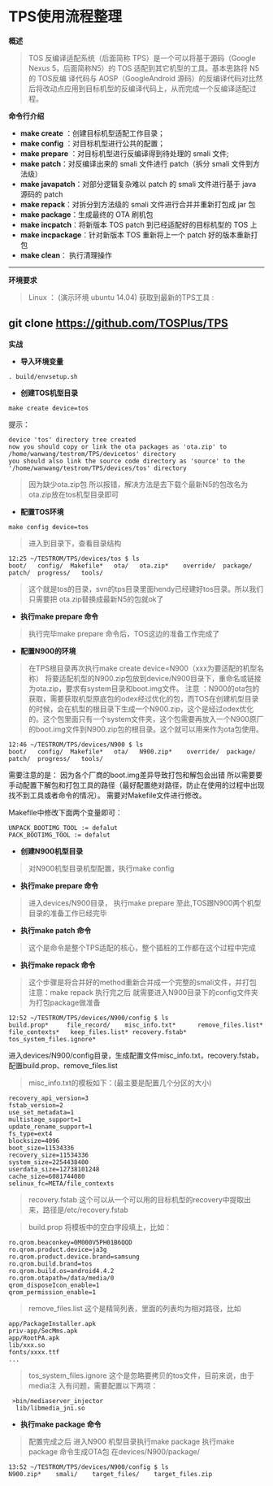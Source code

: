 # TPS使用流程整理


**概述**

> TOS 反编译适配系统（后面简称 TPS）是一个可以将基于源码（Google Nexus 5，后面简称N5）的 TOS 适配到其它机型的工具。基本思路将 N5 的 TOS反编 译代码与 AOSP（GoogleAndroid 源码）的反编译代码对比然后将改动点应用到目标机型的反编译代码上，从而完成一个反编译适配过程。
 
 **命令行介绍**
- **make create** ：创建目标机型适配工作目录；
- **make config** ：对目标机型进行公共的配置；
- **make prepare** ：对目标机型进行反编译得到待处理的 smali 文件;
- **make patch**：对反编译出来的 smali 文件进行 patch（拆分 smali 文件到方法级）
- **make javapatch**：对部分逻辑复杂难以 patch 的 smali 文件进行基于 java 源码的
patch
- **make repack**：对拆分到方法级的 smali 文件进行合并并重新打包成 jar 包
- **make package**：生成最终的 OTA 刷机包
-  **make incpatch**：将新版本 TOS patch 到已经适配好的目标机型的 TOS 上
-  **make incpackage**：针对新版本 TOS 重新将上一个 patch 好的版本重新打包
- **make clean**： 执行清理操作

-------------------

 **环境要求**

> Linux ： (演示环境 ubuntu 14.04)
获取到最新的TPS工具 :

git clone https://github.com/TOSPlus/TPS
-------------------

**实战**
- **导入环境变量** 

```
. build/envsetup.sh
```
- **创建TOS机型目录** 
 
```
make create device=tos
```
提示：
```
device 'tos' directory tree created
now you should copy or link the ota packages as 'ota.zip' to /home/wanwang/testrom/TPS/devicetos' directory
you should also link the source code directory as 'source' to the '/home/wanwang/testrom/TPS/devices/tos' directory
```
> 因为缺少ota.zip包 所以报错，解决方法是去下载个最新N5的包改名为
ota.zip放在tos机型目录即可

- **配置TOS环境** 
 
```
make config device=tos
```
> 进入到目录下，查看目录结构

```
12:25 ~/TESTROM/TPS/devices/tos $ ls
boot/   config/  Makefile*   ota/   ota.zip*    override/  package/    patch/  progress/   tools/
```

> 这个就是tos的目录，svn的tps目录里面hendy已经建好tos目录。所以我们只需要把
ota.zip替换成最新N5的包就ok了

- **执行make prepare 命令** 
> 执行完毕make prepare 命令后，TOS这边的准备工作完成了

- **配置N900的环境** 
> 在TPS根目录再次执行make create device=N900（xxx为要适配的机型名称）
将要适配机型的N900.zip包放到device/N900目录下，重命名或链接为ota.zip，要求有system目录和boot.img文件。
注意 ：N900的ota包的获取，需要获取机型原底包的odex经过优化的包，而TOS在创建机型目录的时候，会在机型的根目录下生成一个N900.zip，这个是经过odex优化的。这个包里面只有一个system文件夹，这个包需要再放入一个N900原厂的boot.img文件到N900.zip包的根目录。这个就可以用来作为ota包使用。

```
12:46 ~/TESTROM/TPS/devices/N900 $ ls
boot/   config/  Makefile*   ota/   N900.zip*    override/  package/    patch/  progress/   tools/
```

需要注意的是： 因为各个厂商的boot.img差异导致打包和解包会出错 所以需要要手动配置下解包和打包工具的路径（最好配置绝对路径，防止在使用的过程中出现找不到工具或者命令的情况）。 需要对Makefile文件进行修改。

Makefile中修改下面两个变量即可：

```
UNPACK_BOOTIMG_TOOL := defalut
PACK_BOOTIMG_TOOL := defalut
```


- **创建N900机型目录** 
> 对N900机型目录机型配置，执行make config

- **执行make prepare 命令** 
> 进入devices/N900目录，
执行make prepare
至此,TOS跟N900两个机型目录的准备工作已经完毕

- **执行make patch 命令** 
> 这个是命令是整个TPS适配的核心，整个插桩的工作都在这个过程中完成

- **执行make repack 命令** 
> 这个步骤是将合并好的method重新合并成一个完整的smali文件，并打包
注意：make repack 执行完之后 就需要进入N900目录下的config文件夹
为打包package做准备

```
12:52 ~/TESTROM/TPS/devices/N900/config $ ls
build.prop*     file_record/    misc_info.txt*      remove_files.list*  file_contexts*   keep_files.list* recovery.fstab*    tos_system_files.ignore*
```
进入devices/N900/config目录，生成配置文件misc_info.txt，recovery.fstab，配置build.prop、remove_files.list

> misc_info.txt的模板如下：(最主要是配置几个分区的大小)

```
recovery_api_version=3
fstab_version=2
use_set_metadata=1
multistage_support=1
update_rename_support=1
fs_type=ext4
blocksize=4096
boot_size=11534336
recovery_size=11534336
system_size=2254438400
userdata_size=12738101248
cache_size=6081744080
selinux_fc=META/file_contexts
```   

> recovery.fstab 这个可以从一个可以用的目标机型的recovery中提取出来，路径是/etc/recovery.fstab

> build.prop 将模板中的空白字段填上，比如：

```
ro.qrom.beaconkey=0M000V5PH01B6QQD
ro.qrom.product.device=ja3g
ro.qrom.product.device.brand=samsung
ro.qrom.build.brand=tos
ro.qrom.build.os=android4.4.2
ro.qrom.otapath=/data/media/0
qrom_disposeIcon_enable=1
qrom_permission_enable=1
```

> remove_files.list 这个是精简列表，里面的列表均为相对路径，比如

```
app/PackageInstaller.apk
priv-app/SecMms.apk
app/RootPA.apk
lib/xxx.so
fonts/xxxx.ttf
...
```

> tos_system_files.ignore 这个是忽略要拷贝的tos文件，目前来说，由于media注
入有问题，需要配置以下两项：

     >bin/mediaserver_injector
      lib/libmedia_jni.so

- **执行make package 命令** 
>配置完成之后 进入N900 机型目录执行make package
执行make package 命令生成OTA包
在devices/N900/package/
```
13:52 ~/TESTROM/TPS/devices/N900/config $ ls
N900.zip*    smali/    target_files/    target_files.zip    
